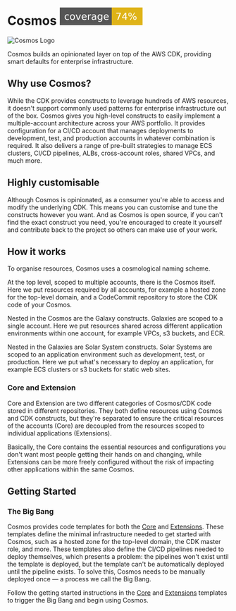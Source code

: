 # Cosmos ![Cosmos Coverage](https://raw.githubusercontent.com/cdk-cosmos/cosmos/master/shields/coverage.svg)

![Cosmos Logo](https://raw.githubusercontent.com/cdk-cosmos/law/master/static/img/cosmos-logo.png)

Cosmos builds an opinionated layer on top of the AWS CDK, providing smart defaults for enterprise infrastructure. 

## Why use Cosmos?

While the CDK provides constructs to leverage hundreds of AWS resources, it doesn't support commonly used patterns for enterprise infrastructure out of the box. Cosmos gives you high-level constructs to easily implement a multiple-account architecture across your AWS portfolio. It provides configuration for a CI/CD account that manages deployments to development, test, and production accounts in whatever combination is required. It also delivers a range of pre-built strategies to manage ECS clusters, CI/CD pipelines, ALBs, cross-account roles, shared VPCs, and much more.

## Highly customisable 

Although Cosmos is opinionated, as a consumer you're able to access and modify the underlying CDK. This means you can customise and tune the constructs however you want. And as Cosmos is open source, if you can't find the exact construct you need, you're encouraged to create it yourself and contribute back to the project so others can make use of your work. 

## How it works 

To organise resources, Cosmos uses a cosmological naming scheme. 

At the top level, scoped to multiple accounts, there is the Cosmos itself. Here we put resources required by all accounts, for example a hosted zone for the top-level domain, and a CodeCommit repository to store the CDK code of your Cosmos.

Nested in the Cosmos are the Galaxy constructs. Galaxies are scoped to a single account. Here we put resources shared across different application environments within one account, for example VPCs, s3 buckets, and ECR.

Nested in the Galaxies are Solar System constructs. Solar Systems are scoped to an application environment such as development, test, or production. Here we put what's necessary to deploy an application, for example ECS clusters or s3 buckets for static web sites. 

### Core and Extension

Core and Extension are two different categories of Cosmos/CDK code stored in different repositories. They both define resources using Cosmos and CDK constructs, but they're separated to ensure the critical resources of the accounts (Core) are decoupled from the resources scoped to individual applications (Extensions). 

Basically, the Core contains the essential resources and configurations you don't want most people getting their hands on and changing, while Extensions can be more freely configured without the risk of impacting other applications within the same Cosmos.

## Getting Started

### The Big Bang

Cosmos provides code templates for both the [Core](https://github.com/cdk-cosmos/cosmos-core-cdk) and [Extensions](https://github.com/cdk-cosmos/cosmos-extension-cdk). These templates define the minimal infrastructure needed to get started with Cosmos, such as a hosted zone for the top-level domain, the CDK master role, and more. These templates also define the CI/CD pipelines needed to deploy themselves, which presents a problem: the pipelines won't exist until the template is deployed, but the template can't be automatically deployed until the pipeline exists. To solve this, Cosmos needs to be manually deployed once — a process we call the Big Bang.

Follow the getting started instructions in the [Core](https://github.com/cdk-cosmos/cosmos-core-cdk) and [Extensions](https://github.com/cdk-cosmos/cosmos-extension-cdk) templates to trigger the Big Bang and begin using Cosmos.
